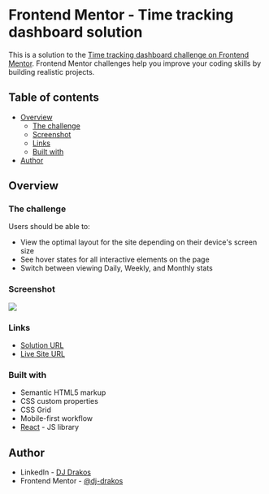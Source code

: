 # Frontend Mentor - Time tracking dashboard solution

This is a solution to the [Time tracking dashboard challenge on Frontend Mentor](https://www.frontendmentor.io/challenges/time-tracking-dashboard-UIQ7167Jw). Frontend Mentor challenges help you improve your coding skills by building realistic projects. 

## Table of contents

- [Overview](#overview)
  - [The challenge](#the-challenge)
  - [Screenshot](#screenshot)
  - [Links](#links)
  - [Built with](#built-with)
- [Author](#author)

## Overview

### The challenge

Users should be able to:

- View the optimal layout for the site depending on their device's screen size
- See hover states for all interactive elements on the page
- Switch between viewing Daily, Weekly, and Monthly stats

### Screenshot

![](./screenshot.jpg)

### Links

- [Solution URL](https://github.com/dj-drakos/fem-time-tracking-dashboard)
- [Live Site URL](https://gorgeous-griffin-5766e6.netlify.app/)

### Built with

- Semantic HTML5 markup
- CSS custom properties
- CSS Grid
- Mobile-first workflow
- [React](https://reactjs.org/) - JS library

## Author

- LinkedIn - [DJ Drakos](https://www.linkedin.com/in/dj-drakos/)
- Frontend Mentor - [@dj-drakos](https://www.frontendmentor.io/profile/dj-drakos)
